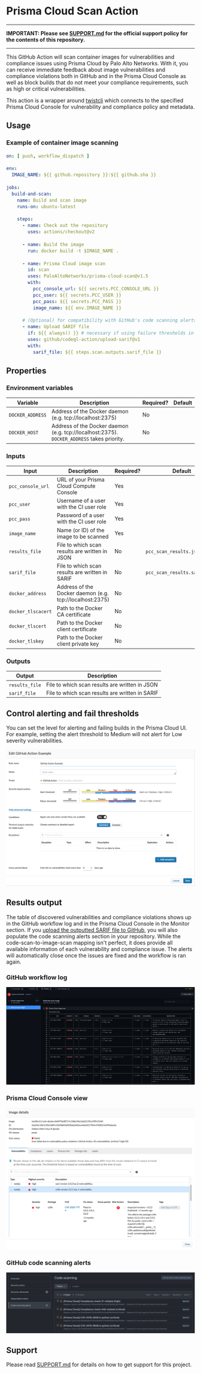 # Prisma Cloud Scan Action

---

**IMPORTANT: Please see [SUPPORT.md](SUPPORT.md) for the official support policy for the contents of this repository.**

---

This GitHub Action will scan container images for vulnerabilities and compliance issues using Prisma Cloud by Palo Alto Networks. With it, you can receive immediate feedback about image vulnerabilities and compliance violations both in GitHub and in the Prisma Cloud Console as well as block builds that do not meet your compliance requirements, such as high or critical vulnerabilities.

This action is a wrapper around [twistcli](https://docs.twistlock.com/docs/compute_edition/tools/twistcli_scan_images.html) which connects to the specified Prisma Cloud Console for vulnerability and compliance policy and metadata.

## Usage
### Example of container image scanning
```yaml
on: [ push, workflow_dispatch ]

env:
  IMAGE_NAME: ${{ github.repository }}:${{ github.sha }}

jobs:
  build-and-scan:
    name: Build and scan image
    runs-on: ubuntu-latest

    steps:
      - name: Check out the repository
        uses: actions/checkout@v2

      - name: Build the image
        run: docker build -t $IMAGE_NAME .

      - name: Prisma Cloud image scan
        id: scan
        uses: PaloAltoNetworks/prisma-cloud-scan@v1.5
        with:
          pcc_console_url: ${{ secrets.PCC_CONSOLE_URL }}
          pcc_user: ${{ secrets.PCC_USER }}
          pcc_pass: ${{ secrets.PCC_PASS }}
          image_name: ${{ env.IMAGE_NAME }}

      # (Optional) for compatibility with GitHub's code scanning alerts
      - name: Upload SARIF file
        if: ${{ always() }} # necessary if using failure thresholds in the image scan
        uses: github/codeql-action/upload-sarif@v1
        with:
          sarif_file: ${{ steps.scan.outputs.sarif_file }}
```


## Properties
### Environment variables
| Variable | Description | Required? | Default |
|---|---|---|---|
| `DOCKER_ADDRESS` | Address of the Docker daemon (e.g. tcp://localhost:2375) | No |  |
| `DOCKER_HOST` | Address of the Docker daemon (e.g. tcp://localhost:2375). `DOCKER_ADDRESS` takes priority. | No |  |

### Inputs
| Input | Description | Required? | Default |
|---|---|---|---|
| `pcc_console_url` | URL of your Prisma Cloud Compute Console | Yes |  |
| `pcc_user` | Username of a user with the CI user role | Yes |  |
| `pcc_pass` | Password of a user with the CI user role | Yes |  |
| `image_name` | Name (or ID) of the image to be scanned | Yes |  |
| `results_file` | File to which scan results are written in JSON | No | `pcc_scan_results.json` |
| `sarif_file` | File to which scan results are written in SARIF | No | `pcc_scan_results.sarif.json` |
| `docker_address` | Address of the Docker daemon (e.g. tcp://localhost:2375) | No |  |
| `docker_tlscacert` | Path to the Docker CA certificate | No |  |
| `docker_tlscert` | Path to the Docker client certificate | No |  |
| `docker_tlskey` | Path to the Docker client private key | No |  |

### Outputs
| Output | Description |
|---|---|
| `results_file` | File to which scan results are written in JSON |
| `sarif_file` | File to which scan results are written in SARIF |

## Control alerting and fail thresholds
You can set the level for alerting and failing builds in the Prisma Cloud UI. For example, setting the alert threshold to Medium will not alert for Low severity vulnerabilities.

<img src="./images/pc_ci_rule_example.png">

## Results output
The table of discovered vulnerabilities and compliance violations shows up in the GitHub workflow log and in the Prisma Cloud Console in the Monitor section. If you [upload the outputted SARIF file to GitHub](https://docs.github.com/en/code-security/secure-coding/integrating-with-code-scanning/uploading-a-sarif-file-to-github), you will also populate the code scanning alerts section in your repository. While the code-scan-to-image-scan mapping isn't perfect, it does provide all available information of each vulnerability and compliance issue. The alerts will automatically close once the issues are fixed and the workflow is ran again.

### GitHub workflow log
<img src="./images/pc_github_log_output.png">

### Prisma Cloud Console view
<img src="./images/pc_ui_result.png">

### GitHub code scanning alerts
<img src="./images/pc_github_code_scanning.png">

## Support
Please read [SUPPORT.md](SUPPORT.md) for details on how to get support for this project.
